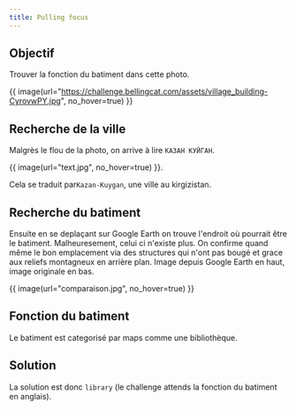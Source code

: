 ```yaml
---
title: Pulling focus
---
```


## Objectif

Trouver la fonction du batiment dans cette photo.

{{ image(url="https://challenge.bellingcat.com/assets/village_building-CyrovwPY.jpg", no_hover=true) }}

## Recherche de la ville

Malgrès le flou de la photo, on arrive à lire `КАЗАН КУЙГАН`.

{{ image(url="text.jpg", no_hover=true) }}.

Cela se traduit par`Kazan-Kuygan`, une ville au kirgizistan.

## Recherche du batiment

Ensuite en se deplaçant sur Google Earth on trouve l'endroit où pourrait être le batiment. Malheuresement, celui ci n'existe plus. On confirme quand même le bon emplacement via des structures qui n'ont pas bougé et grace aux reliefs montagneux en arrière plan. Image depuis Google Earth en haut, image originale en bas.

{{ image(url="comparaison.jpg", no_hover=true) }}

## Fonction du batiment

Le batiment est categorisé par maps comme une bibliothèque.

## Solution

La solution est donc `library` (le challenge attends la fonction du batiment en anglais).